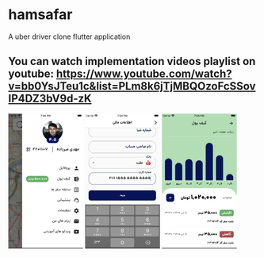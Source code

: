 # hamsafar

A uber driver clone flutter application

## You can watch implementation videos playlist on youtube: https://www.youtube.com/watch?v=bb0YsJTeu1c&list=PLm8k6jTjMBQOzoFcSSovIP4DZ3bV9d-zK


<img src="screenshots/screen1.png" width=30%>   <img src="screenshots/screen2.png" width=30%>   <img src="screenshots/screen3.png" width=30%>



